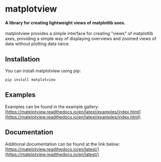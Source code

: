 # matplotview
#### A library for creating lightweight views of matplotlib axes.

matplotview provides a simple interface for creating "views" of matplotlib
axes, providing a simple way of displaying overviews and zoomed views of 
data without plotting data twice.

## Installation

You can install matplotview using pip:
```bash
pip install matplotview
```

## Examples

Examples can be found in the example gallery:
    [https://matplotview.readthedocs.io/en/latest/examples/index.html](https://matplotview.readthedocs.io/en/latest/examples/index.html)

## Documentation

Additional documentation can be found at the link below:
    [https://matplotview.readthedocs.io/en/latest/](https://matplotview.readthedocs.io/en/latest/)



